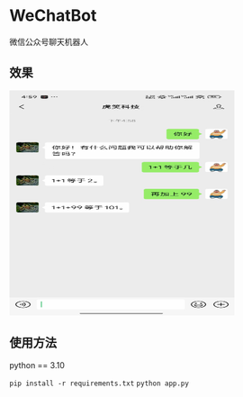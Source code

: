 # WeChatBot
微信公众号聊天机器人

## 效果
<img src="./img/WechatIMG438.jpg" width="400" height="400">

## 使用方法
python == 3.10

`pip install -r requirements.txt`
`python app.py`
